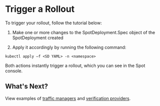 # Trigger a Rollout

To trigger your rollout, follow the tutorial below:  

1. Make one or more changes to the SpotDeployment.Spec object of the SpotDeployment created

2. Apply it accordingly by running the following command:

```
kubectl apply –f <SD YAML> -n <namespace>
```

Both actions instantly trigger a rollout, which you can see in the Spot console.

## What's Next?

View examples of [traffic managers](ocean-cd/getting-started/traffic-manager-reference) and [verification providers](ocean-cd/concepts-features/provider-reference).  
